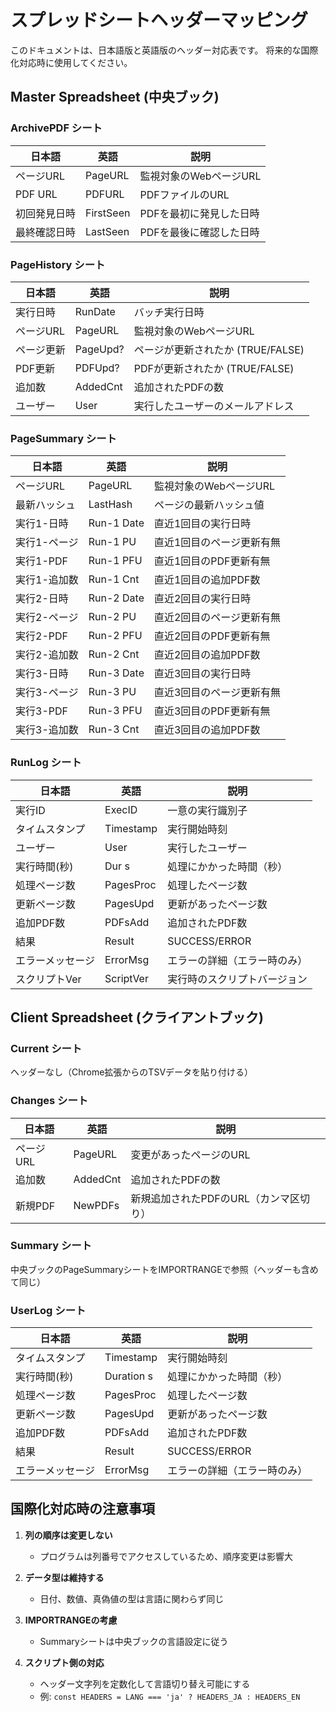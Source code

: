 # スプレッドシートヘッダーマッピング

このドキュメントは、日本語版と英語版のヘッダー対応表です。
将来的な国際化対応時に使用してください。

## Master Spreadsheet (中央ブック)

### ArchivePDF シート
| 日本語 | 英語 | 説明 |
|--------|------|------|
| ページURL | PageURL | 監視対象のWebページURL |
| PDF URL | PDFURL | PDFファイルのURL |
| 初回発見日時 | FirstSeen | PDFを最初に発見した日時 |
| 最終確認日時 | LastSeen | PDFを最後に確認した日時 |

### PageHistory シート
| 日本語 | 英語 | 説明 |
|--------|------|------|
| 実行日時 | RunDate | バッチ実行日時 |
| ページURL | PageURL | 監視対象のWebページURL |
| ページ更新 | PageUpd? | ページが更新されたか (TRUE/FALSE) |
| PDF更新 | PDFUpd? | PDFが更新されたか (TRUE/FALSE) |
| 追加数 | AddedCnt | 追加されたPDFの数 |
| ユーザー | User | 実行したユーザーのメールアドレス |

### PageSummary シート
| 日本語 | 英語 | 説明 |
|--------|------|------|
| ページURL | PageURL | 監視対象のWebページURL |
| 最新ハッシュ | LastHash | ページの最新ハッシュ値 |
| 実行1-日時 | Run-1 Date | 直近1回目の実行日時 |
| 実行1-ページ | Run-1 PU | 直近1回目のページ更新有無 |
| 実行1-PDF | Run-1 PFU | 直近1回目のPDF更新有無 |
| 実行1-追加数 | Run-1 Cnt | 直近1回目の追加PDF数 |
| 実行2-日時 | Run-2 Date | 直近2回目の実行日時 |
| 実行2-ページ | Run-2 PU | 直近2回目のページ更新有無 |
| 実行2-PDF | Run-2 PFU | 直近2回目のPDF更新有無 |
| 実行2-追加数 | Run-2 Cnt | 直近2回目の追加PDF数 |
| 実行3-日時 | Run-3 Date | 直近3回目の実行日時 |
| 実行3-ページ | Run-3 PU | 直近3回目のページ更新有無 |
| 実行3-PDF | Run-3 PFU | 直近3回目のPDF更新有無 |
| 実行3-追加数 | Run-3 Cnt | 直近3回目の追加PDF数 |

### RunLog シート
| 日本語 | 英語 | 説明 |
|--------|------|------|
| 実行ID | ExecID | 一意の実行識別子 |
| タイムスタンプ | Timestamp | 実行開始時刻 |
| ユーザー | User | 実行したユーザー |
| 実行時間(秒) | Dur s | 処理にかかった時間（秒） |
| 処理ページ数 | PagesProc | 処理したページ数 |
| 更新ページ数 | PagesUpd | 更新があったページ数 |
| 追加PDF数 | PDFsAdd | 追加されたPDF数 |
| 結果 | Result | SUCCESS/ERROR |
| エラーメッセージ | ErrorMsg | エラーの詳細（エラー時のみ） |
| スクリプトVer | ScriptVer | 実行時のスクリプトバージョン |

## Client Spreadsheet (クライアントブック)

### Current シート
ヘッダーなし（Chrome拡張からのTSVデータを貼り付ける）

### Changes シート
| 日本語 | 英語 | 説明 |
|--------|------|------|
| ページURL | PageURL | 変更があったページのURL |
| 追加数 | AddedCnt | 追加されたPDFの数 |
| 新規PDF | NewPDFs | 新規追加されたPDFのURL（カンマ区切り） |

### Summary シート
中央ブックのPageSummaryシートをIMPORTRANGEで参照（ヘッダーも含めて同じ）

### UserLog シート
| 日本語 | 英語 | 説明 |
|--------|------|------|
| タイムスタンプ | Timestamp | 実行開始時刻 |
| 実行時間(秒) | Duration s | 処理にかかった時間（秒） |
| 処理ページ数 | PagesProc | 処理したページ数 |
| 更新ページ数 | PagesUpd | 更新があったページ数 |
| 追加PDF数 | PDFsAdd | 追加されたPDF数 |
| 結果 | Result | SUCCESS/ERROR |
| エラーメッセージ | ErrorMsg | エラーの詳細（エラー時のみ） |

## 国際化対応時の注意事項

1. **列の順序は変更しない**
   - プログラムは列番号でアクセスしているため、順序変更は影響大

2. **データ型は維持する**
   - 日付、数値、真偽値の型は言語に関わらず同じ

3. **IMPORTRANGEの考慮**
   - Summaryシートは中央ブックの言語設定に従う

4. **スクリプト側の対応**
   - ヘッダー文字列を定数化して言語切り替え可能にする
   - 例: `const HEADERS = LANG === 'ja' ? HEADERS_JA : HEADERS_EN`